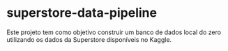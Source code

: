 # superstore-data-pipeline
Este projeto tem como objetivo construir um banco de dados local do zero utilizando os dados da Superstore disponíveis no Kaggle.
